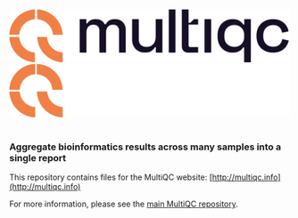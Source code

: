 &nbsp;
![MultiQC](multiqc-logo.png#gh-light-mode-only)
![MultiQC](multiqc-logo-darkbg.png#gh-dark-mode-only)
&nbsp;

### Aggregate bioinformatics results across many samples into a single report

This repository contains files for the MultiQC website: [http://multiqc.info](http://multiqc.info)

For more information, please see the [main MultiQC repository](https://github.com/MultiQC/MultiQC).

